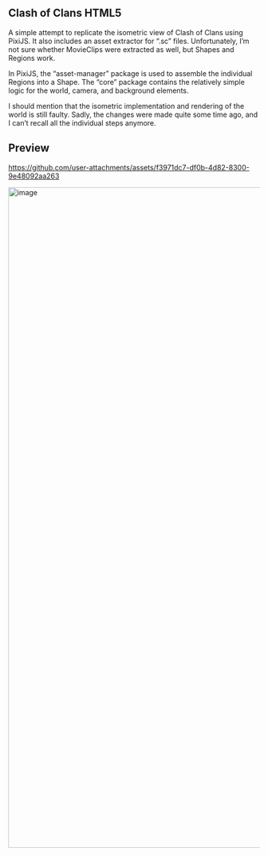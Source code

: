 ## Clash of Clans HTML5

A simple attempt to replicate the isometric view of Clash of Clans using PixiJS. It also includes an asset extractor for “.sc” files. Unfortunately, I’m not sure whether MovieClips were extracted as well, but Shapes and Regions work.

In PixiJS, the “asset-manager” package is used to assemble the individual Regions into a Shape. The “core” package contains the relatively simple logic for the world, camera, and background elements.

I should mention that the isometric implementation and rendering of the world is still faulty. Sadly, the changes were made quite some time ago, and I can’t recall all the individual steps anymore.

## Preview



https://github.com/user-attachments/assets/f3971dc7-df0b-4d82-8300-9e48092aa263



<img width="2550" height="1321" alt="image" src="https://github.com/user-attachments/assets/8807aec6-027b-4fec-92f3-4a1f69d6453e" />

